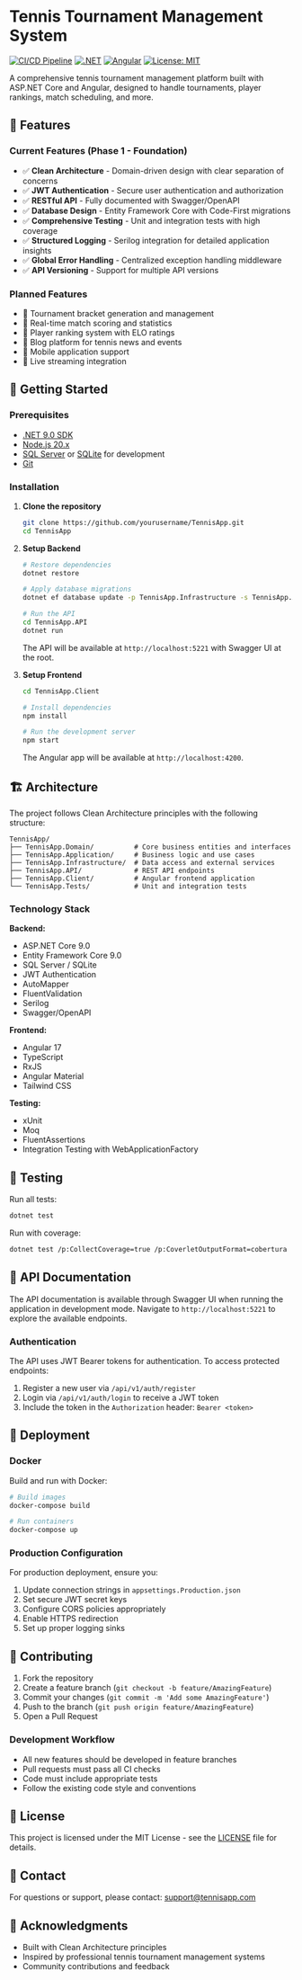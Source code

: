 # Tennis Tournament Management System

[![CI/CD Pipeline](https://github.com/yourusername/TennisApp/actions/workflows/ci.yml/badge.svg)](https://github.com/yourusername/TennisApp/actions/workflows/ci.yml)
[![.NET](https://img.shields.io/badge/.NET-9.0-512BD4)](https://dotnet.microsoft.com/)
[![Angular](https://img.shields.io/badge/Angular-17-DD0031)](https://angular.io/)
[![License: MIT](https://img.shields.io/badge/License-MIT-yellow.svg)](https://opensource.org/licenses/MIT)

A comprehensive tennis tournament management platform built with ASP.NET Core and Angular, designed to handle tournaments, player rankings, match scheduling, and more.

## 🎾 Features

### Current Features (Phase 1 - Foundation)
- ✅ **Clean Architecture** - Domain-driven design with clear separation of concerns
- ✅ **JWT Authentication** - Secure user authentication and authorization
- ✅ **RESTful API** - Fully documented with Swagger/OpenAPI
- ✅ **Database Design** - Entity Framework Core with Code-First migrations
- ✅ **Comprehensive Testing** - Unit and integration tests with high coverage
- ✅ **Structured Logging** - Serilog integration for detailed application insights
- ✅ **Global Error Handling** - Centralized exception handling middleware
- ✅ **API Versioning** - Support for multiple API versions

### Planned Features
- 🚧 Tournament bracket generation and management
- 🚧 Real-time match scoring and statistics
- 🚧 Player ranking system with ELO ratings
- 🚧 Blog platform for tennis news and events
- 🚧 Mobile application support
- 🚧 Live streaming integration

## 🚀 Getting Started

### Prerequisites
- [.NET 9.0 SDK](https://dotnet.microsoft.com/download/dotnet/9.0)
- [Node.js 20.x](https://nodejs.org/)
- [SQL Server](https://www.microsoft.com/sql-server) or [SQLite](https://www.sqlite.org/) for development
- [Git](https://git-scm.com/)

### Installation

1. **Clone the repository**
   ```bash
   git clone https://github.com/yourusername/TennisApp.git
   cd TennisApp
   ```

2. **Setup Backend**
   ```bash
   # Restore dependencies
   dotnet restore
   
   # Apply database migrations
   dotnet ef database update -p TennisApp.Infrastructure -s TennisApp.API
   
   # Run the API
   cd TennisApp.API
   dotnet run
   ```
   The API will be available at `http://localhost:5221` with Swagger UI at the root.

3. **Setup Frontend**
   ```bash
   cd TennisApp.Client
   
   # Install dependencies
   npm install
   
   # Run the development server
   npm start
   ```
   The Angular app will be available at `http://localhost:4200`.

## 🏗️ Architecture

The project follows Clean Architecture principles with the following structure:

```
TennisApp/
├── TennisApp.Domain/          # Core business entities and interfaces
├── TennisApp.Application/     # Business logic and use cases
├── TennisApp.Infrastructure/  # Data access and external services
├── TennisApp.API/             # REST API endpoints
├── TennisApp.Client/          # Angular frontend application
└── TennisApp.Tests/           # Unit and integration tests
```

### Technology Stack

**Backend:**
- ASP.NET Core 9.0
- Entity Framework Core 9.0
- SQL Server / SQLite
- JWT Authentication
- AutoMapper
- FluentValidation
- Serilog
- Swagger/OpenAPI

**Frontend:**
- Angular 17
- TypeScript
- RxJS
- Angular Material
- Tailwind CSS

**Testing:**
- xUnit
- Moq
- FluentAssertions
- Integration Testing with WebApplicationFactory

## 🧪 Testing

Run all tests:
```bash
dotnet test
```

Run with coverage:
```bash
dotnet test /p:CollectCoverage=true /p:CoverletOutputFormat=cobertura
```

## 📝 API Documentation

The API documentation is available through Swagger UI when running the application in development mode. Navigate to `http://localhost:5221` to explore the available endpoints.

### Authentication

The API uses JWT Bearer tokens for authentication. To access protected endpoints:

1. Register a new user via `/api/v1/auth/register`
2. Login via `/api/v1/auth/login` to receive a JWT token
3. Include the token in the `Authorization` header: `Bearer <token>`

## 🚢 Deployment

### Docker

Build and run with Docker:
```bash
# Build images
docker-compose build

# Run containers
docker-compose up
```

### Production Configuration

For production deployment, ensure you:
1. Update connection strings in `appsettings.Production.json`
2. Set secure JWT secret keys
3. Configure CORS policies appropriately
4. Enable HTTPS redirection
5. Set up proper logging sinks

## 🤝 Contributing

1. Fork the repository
2. Create a feature branch (`git checkout -b feature/AmazingFeature`)
3. Commit your changes (`git commit -m 'Add some AmazingFeature'`)
4. Push to the branch (`git push origin feature/AmazingFeature`)
5. Open a Pull Request

### Development Workflow

- All new features should be developed in feature branches
- Pull requests must pass all CI checks
- Code must include appropriate tests
- Follow the existing code style and conventions

## 📄 License

This project is licensed under the MIT License - see the [LICENSE](LICENSE) file for details.

## 📧 Contact

For questions or support, please contact: support@tennisapp.com

## 🙏 Acknowledgments

- Built with Clean Architecture principles
- Inspired by professional tennis tournament management systems
- Community contributions and feedback